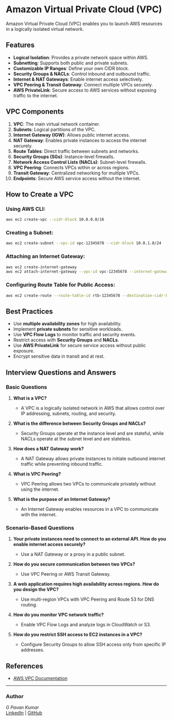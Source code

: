 # Amazon Virtual Private Cloud (VPC)

Amazon Virtual Private Cloud (VPC) enables you to launch AWS resources in a logically isolated virtual network.

## Features
- **Logical Isolation**: Provides a private network space within AWS.
- **Subnetting**: Supports both public and private subnets.
- **Customizable IP Ranges**: Define your own CIDR block.
- **Security Groups & NACLs**: Control inbound and outbound traffic.
- **Internet & NAT Gateways**: Enable internet access selectively.
- **VPC Peering & Transit Gateway**: Connect multiple VPCs securely.
- **AWS PrivateLink**: Secure access to AWS services without exposing traffic to the internet.

## VPC Components
1. **VPC**: The main virtual network container.
2. **Subnets**: Logical partitions of the VPC.
3. **Internet Gateway (IGW)**: Allows public internet access.
4. **NAT Gateway**: Enables private instances to access the internet securely.
5. **Route Tables**: Direct traffic between subnets and networks.
6. **Security Groups (SGs)**: Instance-level firewalls.
7. **Network Access Control Lists (NACLs)**: Subnet-level firewalls.
8. **VPC Peering**: Connects VPCs within or across regions.
9. **Transit Gateway**: Centralized networking for multiple VPCs.
10. **Endpoints**: Secure AWS service access without the internet.

## How to Create a VPC
### Using AWS CLI:
```sh
aws ec2 create-vpc --cidr-block 10.0.0.0/16
```
### Creating a Subnet:
```sh
aws ec2 create-subnet --vpc-id vpc-12345678 --cidr-block 10.0.1.0/24
```
### Attaching an Internet Gateway:
```sh
aws ec2 create-internet-gateway
aws ec2 attach-internet-gateway --vpc-id vpc-12345678 --internet-gateway-id igw-12345678
```
### Configuring Route Table for Public Access:
```sh
aws ec2 create-route --route-table-id rtb-12345678 --destination-cidr-block 0.0.0.0/0 --gateway-id igw-12345678
```

## Best Practices
- Use **multiple availability zones** for high availability.
- Implement **private subnets** for sensitive workloads.
- Use **VPC Flow Logs** to monitor traffic and security events.
- Restrict access with **Security Groups** and **NACLs**.
- Use **AWS PrivateLink** for secure service access without public exposure.
- Encrypt sensitive data in transit and at rest.

## Interview Questions and Answers
### Basic Questions
1. **What is a VPC?**
   - A VPC is a logically isolated network in AWS that allows control over IP addressing, subnets, routing, and security.

2. **What is the difference between Security Groups and NACLs?**
   - Security Groups operate at the instance level and are stateful, while NACLs operate at the subnet level and are stateless.

3. **How does a NAT Gateway work?**
   - A NAT Gateway allows private instances to initiate outbound internet traffic while preventing inbound traffic.

4. **What is VPC Peering?**
   - VPC Peering allows two VPCs to communicate privately without using the internet.

5. **What is the purpose of an Internet Gateway?**
   - An Internet Gateway enables resources in a VPC to communicate with the internet.

### Scenario-Based Questions
1. **Your private instances need to connect to an external API. How do you enable internet access securely?**
   - Use a NAT Gateway or a proxy in a public subnet.

2. **How do you secure communication between two VPCs?**
   - Use VPC Peering or AWS Transit Gateway.

3. **A web application requires high availability across regions. How do you design the VPC?**
   - Use multi-region VPCs with VPC Peering and Route 53 for DNS routing.

4. **How do you monitor VPC network traffic?**
   - Enable VPC Flow Logs and analyze logs in CloudWatch or S3.

5. **How do you restrict SSH access to EC2 instances in a VPC?**
   - Configure Security Groups to allow SSH access only from specific IP addresses.

## References
- [AWS VPC Documentation](https://docs.aws.amazon.com/vpc/latest/userguide/what-is-amazon-vpc.html)

---

### Author
*G Pavan Kumar*  
[LinkedIn](https://linkedin.com/in/gajulapavankumar27) | [GitHub](https://github.com/MrSRE/GPavanKumar)

